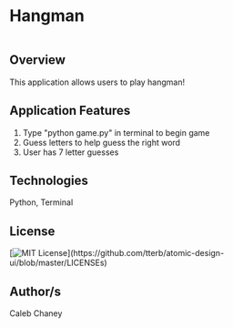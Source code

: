 # Hangman
![]()

## Overview
This application allows users to play hangman! 


## Application Features
1) Type "python game.py" in terminal to begin game
2) Guess letters to help guess the right word
3) User has 7 letter guesses 

## Technologies
Python, Terminal

## License 
[![MIT License](https://img.shields.io/apm/l/atomic-design-ui.svg?)](https://github.com/tterb/atomic-design-ui/blob/master/LICENSEs)

## Author/s
Caleb Chaney
